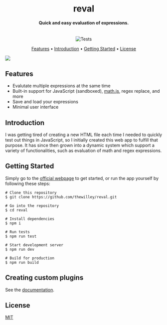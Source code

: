 <h1 align="center">
  reval
  <br>
</h1>
<h4 align="center">Quick and easy evaluation of expressions.
<br>
<br>

</h4>

<p align="center">
  <img src="https://github.com/TheWilley/reval/actions/workflows/main.yml/badge.svg" alt="Tests">
</p>

<p align="center">
  <a href="#features">Features</a> •
  <a href="#introduction">Introduction</a> •
  <a href="#getting-started">Getting Started</a> •
  <a href="#license">License</a>
</p>
<img src="https://github.com/user-attachments/assets/1a5cdc00-bc3b-43a0-8239-e68c5edc3e1e">

## Features

- Evalutate multiple expressions at the same time
- Built-in support for JavaScript (sandboxed), [math.js](https://mathjs.org), regex replace, and more
- Save and load your expressions
- Minimal user interface

## Introduction

I was getting tired of creating a new HTML file each time I needed to quickly test out things in JavaScript, so I initially created this web app to fulfill that purpose. It has since then grown into a dynamic system which support a variety of functionalities, such as evaluation of math and regex expressions.

## Getting Started

Simply go to the [official webpage](https://thewilley.github.io/reval/) to get started, or run the app yourself by following these steps:

```
# Clone this repository
$ git clone https://github.com/thewilley/reval.git

# Go into the repository
$ cd reval

# Install dependencies
$ npm i

# Run tests
$ npm run test

# Start development server
$ npm run dev

# Build for production
$ npm run build
```

## Creating custom plugins

See the [documentation](./docs/plugins.md).

## License

[MIT](./LICENSE)
